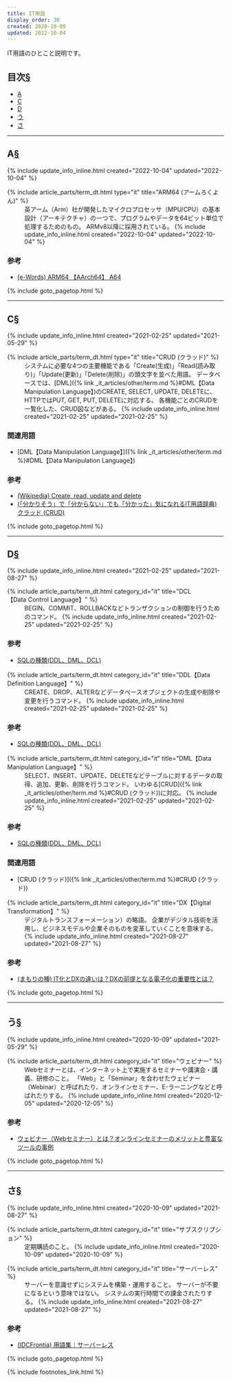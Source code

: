 ```yaml
---
title: IT用語
display_order: 30
created: 2020-10-09
updated: 2022-10-04
---
```

IT用語のひとこと説明です。

## <a name="index">目次</a><a class="heading-anchor-permalink" href="#目次">§</a>

<ul id="index_ul">
<li><a href="#A">A</a></li>
<li><a href="#C">C</a></li>
<li><a href="#D">D</a></li>
<li><a href="#う">う</a></li>
<li><a href="#さ">さ</a></li>
</ul>

* * *
## <a name="A">A</a><a class="heading-anchor-permalink" href="#A">§</a>
<div class="chapter-updated">{% include update_info_inline.html created="2022-10-04" updated="2022-10-04" %}</div>
<dl>
  {% include article_parts/term_dt.html type="it" title="ARM64 (アームろくよん)" %}
  <dd markdown="span">英アーム（Arm）社が開発したマイクロプロセッサ（MPU/CPU）の基本設計（アーキテクチャ）の一つで、プログラムやデータを64ビット単位で処理するためのもの。  
  ARMv8以降に採用されている。
  {% include update_info_inline.html created="2022-10-04" updated="2022-10-04" %}
  </dd>
</dl>

### 参考
- [(e-Words) ARM64 【AArch64】 A64](https://e-words.jp/w/ARM64.html)

{% include goto_pagetop.html %}

* * *
## <a name="C">C</a><a class="heading-anchor-permalink" href="#C">§</a>
<div class="chapter-updated">{% include update_info_inline.html created="2021-02-25" updated="2021-05-29" %}</div>
<dl>
  {% include article_parts/term_dt.html type="it" title="CRUD (クラッド)" %}
  <dd markdown="span">システムに必要な4つの主要機能である「Create(生成)」「Read(読み取り)」「Update(更新)」「Delete(削除)」の頭文字を並べた用語。  
  データベースでは、[DML]({% link _it_articles/other/term.md %}#DML【Data Manipulation Language】)のCREATE, SELECT, UPDATE, DELETEに、HTTPではPUT, GET, PUT, DELETEに対応する。  
  各機能ごとのCRUDを一覧化した、CRUD図などがある。
  {% include update_info_inline.html created="2021-02-25" updated="2021-02-25" %}
  </dd>
</dl>

### 関連用語
- [DML【Data Manipulation Language】]({% link _it_articles/other/term.md %}#DML【Data Manipulation Language】)

### 参考
- [(Wikipedia) Create, read, update and delete](https://en.wikipedia.org/wiki/Create,_read,_update_and_delete)
- [(「分かりそう」で「分からない」でも「分かった」気になれるIT用語辞典)  クラッド (CRUD)](https://wa3.i-3-i.info/word123.html)

{% include goto_pagetop.html %}

* * *
## <a name="D">D</a><a class="heading-anchor-permalink" href="#D">§</a>
<div class="chapter-updated">{% include update_info_inline.html created="2021-02-25" updated="2021-08-27" %}</div>
<dl>
  {% include article_parts/term_dt.html category_id="it" title="DCL【Data Control Language】" %}
  <dd markdown="span">BEGIN、COMMIT、ROLLBACKなどトランザクションの制御を行うためのコマンド。
  {% include update_info_inline.html created="2021-02-25" updated="2021-02-25" %}
  </dd>
</dl>

### 参考
- [SQLの種類(DDL、DML、DCL)](https://morizyun.github.io/database/sql-ddl-dml-dcl.html)

<dl>
  {% include article_parts/term_dt.html category_id="it" title="DDL【Data Definition Language】" %}
  <dd markdown="span">CREATE、DROP、ALTERなどデータベースオブジェクトの生成や削除や変更を行うコマンド。
  {% include update_info_inline.html created="2021-02-25" updated="2021-02-25" %}
  </dd>
</dl>

### 参考
- [SQLの種類(DDL、DML、DCL)](https://morizyun.github.io/database/sql-ddl-dml-dcl.html)

<dl>
  {% include article_parts/term_dt.html category_id="it" title="DML【Data Manipulation Language】" %}
  <dd markdown="span">SELECT、INSERT、UPDATE、DELETEなどテーブルに対するデータの取得、追加、更新、削除を行うコマンド。  
  いわゆる[CRUD]({% link _it_articles/other/term.md %}#CRUD (クラッド))に対応。
  {% include update_info_inline.html created="2021-02-25" updated="2021-02-25" %}</dd>
</dl>

### 参考
- [SQLの種類(DDL、DML、DCL)](https://morizyun.github.io/database/sql-ddl-dml-dcl.html)

### 関連用語
- [CRUD (クラッド)]({% link _it_articles/other/term.md %}#CRUD (クラッド))

<dl>
  {% include article_parts/term_dt.html category_id="it" title="DX【Digital Transformation】" %}
  <dd markdown="span">デジタルトランスフォーメーション）の略語。  
  企業がデジタル技術を活用し、ビジネスモデルや企業そのものを変革していくことを意味する。
  {% include update_info_inline.html created="2021-08-27" updated="2021-08-27" %}</dd>
</dl>

### 参考
- [(まもりの種) IT化とDXの違いは？DXの前提となる電子化の重要性とは？](https://www.mamoru-kun.com/tips/it-dx/)


{% include goto_pagetop.html %}

* * *
## <a name="う">う</a><a class="heading-anchor-permalink" href="#う">§</a>
<div class="chapter-updated">{% include update_info_inline.html created="2020-10-09" updated="2021-05-29" %}</div>
<dl>
  {% include article_parts/term_dt.html category_id="it" title="ウェビナー" %}
  <dd markdown="span">Webセミナーとは、インターネット上で実施するセミナーや講演会・講義、研修のこと。  
  「Web」と「Seminar」を合わせたウェビナー（Webinar）と呼ばれたり、オンラインセミナー、E-ラーニングなどと呼ばれたりする。
  {% include update_info_inline.html created="2020-12-05" updated="2020-12-05" %}
  </dd>
</dl>

### 参考
- [ウェビナー（Webセミナー）とは？オンラインセミナーのメリットと豊富なツールの事例](https://www.liveon.ne.jp/cafe/guide/WebSeminar.html)

{% include goto_pagetop.html %}

* * *
## <a name="さ">さ</a><a class="heading-anchor-permalink" href="#さ">§</a>
<div class="chapter-updated">{% include update_info_inline.html created="2020-10-09" updated="2021-08-27" %}</div>
<dl>
  {% include article_parts/term_dt.html category_id="it" title="サブスクリプション" %}
  <dd markdown="span">定期購読のこと。
  {% include update_info_inline.html created="2020-10-09" updated="2020-10-09" %}
  </dd>
</dl>

<dl>
  {% include article_parts/term_dt.html category_id="it" title="サーバーレス" %}
  <dd markdown="span">サーバーを意識せずにシステムを構築・運用すること。  
  サーバーが不要になるという意味ではない。  
  システムの実行時間での課金されたりする。
  {% include update_info_inline.html created="2021-08-27" updated="2021-08-27" %}
  </dd>
</dl>

### 参考
- [(IDCFrontia) 用語集｜サーバーレス](https://www.idcf.jp/words/serverless.html)

{% include goto_pagetop.html %}

{% include footnotes_link.html %}
